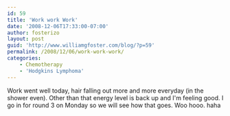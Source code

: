 ```yaml
---
id: 59
title: 'Work work Work'
date: '2008-12-06T17:33:00-07:00'
author: fosterizo
layout: post
guid: 'http://www.williamgfoster.com/blog/?p=59'
permalink: /2008/12/06/work-work-work/
categories:
    - Chemotherapy
    - 'Hodgkins Lymphoma'
---
```


Work went well today, hair falling out more and more everyday (in the shower even). Other than that energy level is back up and I'm feeling good. I go in for round 3 on Monday so we will see how that goes. Woo hooo. haha